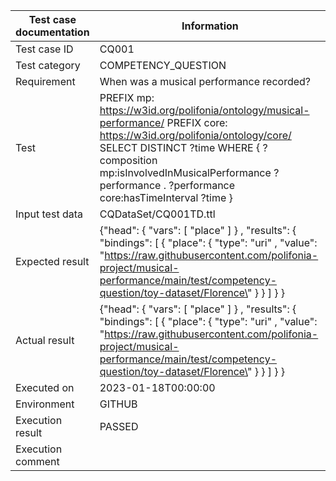 | Test case documentation |                                                                                                                               Information                                                                                                                                |
| ----------------------- | ------------------------------------------------------------------------------------------------------------------------------------------------------------------------------------------------------------------------------------------------------------------------ |
| Test case ID            | CQ001                                                                                                                                                                                                                                                                    |
| Test category           | COMPETENCY_QUESTION                                                                                                                                                                                                                                                      |
| Requirement             | When was a musical performance recorded?                                                                                                                                                                                                                                 |
| Test                    | PREFIX mp: <https://w3id.org/polifonia/ontology/musical-performance/> PREFIX core: <https://w3id.org/polifonia/ontology/core/> SELECT DISTINCT ?time WHERE { ?composition mp:isInvolvedInMusicalPerformance ?performance . ?performance core:hasTimeInterval ?time }     |
| Input test data         | CQDataSet/CQ001TD.ttl                                                                                                                                                                                                                                                    |
| Expected result         | {\"head\": {  \"vars\": [  \"place\" ] } ,  \"results\": {  \"bindings\": [ {  \"place\": {  \"type\":  \"uri\" ,  \"value\":  \"https://raw.githubusercontent.com/polifonia-project/musical-performance/main/test/competency-question/toy-dataset/Florence\" } } ] } }  |
| Actual result           | {\"head\": {  \"vars\": [  \"place\" ] } ,  \"results\": {  \"bindings\": [ {  \"place\": {  \"type\":  \"uri\" ,  \"value\":  \"https://raw.githubusercontent.com/polifonia-project/musical-performance/main/test/competency-question/toy-dataset/Florence\" } } ] } }  |
| Executed on             | 2023-01-18T00:00:00                                                                                                                                                                                                                                                      |
| Environment             | GITHUB                                                                                                                                                                                                                                                                   |
| Execution result        | PASSED                                                                                                                                                                                                                                                                   |
| Execution comment       |                                                                                                                                                                                                                                                                          |
